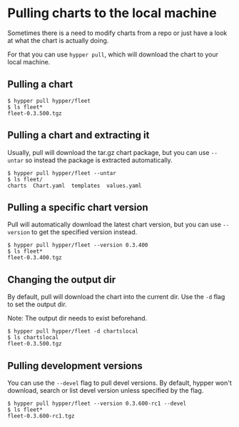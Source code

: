 # Pulling charts to the local machine

Sometimes there is a need to modify charts from a repo or just have a look at what the chart is actually doing.

For that you can use `hypper pull`, which will download the chart to your local machine.


## Pulling a chart

```shell
$ hypper pull hypper/fleet
$ ls fleet*
fleet-0.3.500.tgz
```

## Pulling a chart and extracting it

Usually, pull will download the tar.gz chart package, but you can use `--untar` so instead the package is extracted automatically.

```shell
$ hypper pull hypper/fleet --untar
$ ls fleet/     
charts  Chart.yaml  templates  values.yaml
```

## Pulling a specific chart version

Pull will automatically download the latest chart version, but you can use `--version` to get the specified version instead.

```shell
$ hypper pull hypper/fleet --version 0.3.400
$ ls fleet*
fleet-0.3.400.tgz
```

## Changing the output dir

By default, pull will download the chart into the current dir. Use the `-d` flag to set the output dir.

Note: The output dir needs to exist beforehand.

```shell
$ hypper pull hypper/fleet -d chartslocal
$ ls chartslocal 
fleet-0.3.500.tgz
```

## Pulling development versions

You can use the `--devel` flag to pull devel versions. By default, hypper won't download, search or list devel version unless specified by the flag.

```shell
$ hypper pull hypper/fleet --version 0.3.600-rc1 --devel
$ ls fleet*
fleet-0.3.600-rc1.tgz
```
